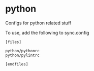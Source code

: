 python
====

Configs for python related stuff

To use, add the following to sync.config

    [files]
    
    python/pythonrc
    python/pylintrc
    
    [endfiles]

